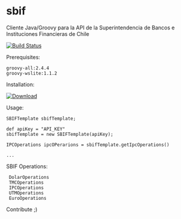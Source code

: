 # sbif
Cliente Java/Groovy para la API de la Superintendencia de Bancos e Instituciones Financieras de Chile 


[![Build Status](https://travis-ci.org/jbovet/sbif.svg?branch=master)](https://travis-ci.org/jbovet/sbif)


Prerequisites:

	groovy-all:2.4.4
	groovy-wslite:1.1.2

Installation:

 [ ![Download](https://api.bintray.com/packages/josebovet/generic/sbif/images/download.svg) ](https://bintray.com/josebovet/generic/sbif/_latestVersion)


Usage:

    SBIFTemplate sbifTemplate;

    def apiKey = "API_KEY"
    sbifTemplate = new SBIFTemplate(apiKey);

    IPCOperations ipcOPerarions = sbifTemplate.getIpcOperations()

    ...

 SBIF Operations:

     DolarOperations
     TMCOperations
     IPCOperations
     UTMOperations
     EuroOperations

Contribute
;)


